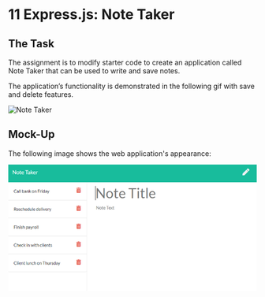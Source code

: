 # 11 Express.js: Note Taker

## The Task

The assignment is to modify starter code to create an application called Note Taker that can be used to write and save notes.

The application’s functionality is demonstrated in the following gif with save and delete features.

![Note Taker](https://user-images.githubusercontent.com/65749636/108461444-94c68680-722f-11eb-8114-9b0dc4d7801a.gif)



## Mock-Up

The following image shows the web application's appearance: 

![Existing notes are listed in the left-hand column with empty fields on the right-hand side for the new note’s title and text.](./Assets/11-express-homework-demo-01.png)








 


